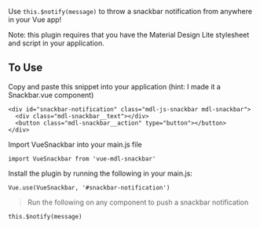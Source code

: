 Use `this.$notify(message)` to throw a snackbar notification from anywhere in your Vue app!

Note: this plugin requires that you have the Material Design Lite stylesheet and script in your application.

## To Use

Copy and paste this snippet into your application (hint: I made it a Snackbar.vue component) 
```
<div id="snackbar-notification" class="mdl-js-snackbar mdl-snackbar">
  <div class="mdl-snackbar__text"></div>
  <button class="mdl-snackbar__action" type="button"></button>
</div>
```

Import VueSnackbar into your main.js file
```
import VueSnackbar from 'vue-mdl-snackbar'
```

Install the plugin by running the following in your main.js: 
```
Vue.use(VueSnackbar, '#snackbar-notification')
```

> Run the following on any component to push a snackbar notification
```
this.$notify(message)
```
